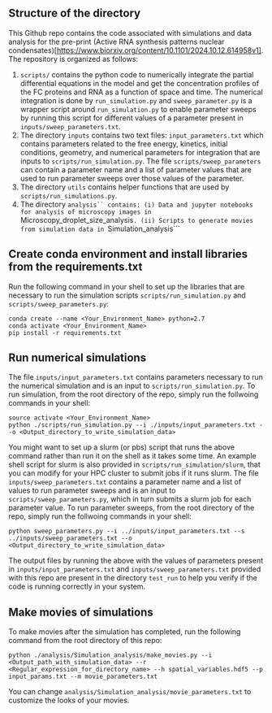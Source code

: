 ## Structure of the directory

This Github repo contains the code associated with simulations and data analysis for the pre-print (Active RNA synthesis patterns nuclear condensates)[https://www.biorxiv.org/content/10.1101/2024.10.12.614958v1]. 
The repository is organized as follows:
1. ```scripts/``` contains the python code to numerically integrate the partial differential equations in the model and get the concentration profiles of the FC proteins and RNA as a function of space and time. The numerical integration is done by ```run_simulation.py``` and ```sweep_parameter.py``` is a wrapper script around ```run_simulation.py``` to enable parameter sweeps by running this script for different values of a parameter present in ```inputs/sweep_parameters.txt```.
2. The directory ```inputs``` contains two text files: ```input_parameters.txt``` which contains parameters related to the free energy, kinetics, initial conditions, geometry, and numerical parameters for integration that are inputs to ```scripts/run_simulation.py```. The file ```scripts/sweep_parameters``` can contain a parameter name and a list of parameter values that are used to run parameter sweeps over those values of the parameter.
3. The directory ```utils``` contains helper functions that are used by ```scripts/run_simulations.py```.
4. The directory ```analysis`` contains: (i) Data and jupyter notebooks for analysis of microscopy images in ```Microscopy_droplet_size_analysis```. (ii) Scripts to generate movies from simulation data in ```Simulation_analysis```

## Create conda environment and install libraries from the requirements.txt

Run the following command in your shell to set up the libraries that are necessary to run the simulation scripts ```scripts/run_simulation.py``` and ```scripts/sweep_parameters.py```:

```
conda create --name <Your_Environment_Name> python=2.7
conda activate <Your_Environment_Name>
pip install -r requirements.txt
```

## Run numerical simulations

The file ```inputs/input_parameters.txt``` contains parameters necessary to run the numerical simulation and is an input to ```scripts/run_simulation.py```. To run simulation, from the root directory of the repo, simply run the follwoing commands in your shell:

```
source activate <Your_Environment_Name>
python ./scripts/run_simulation.py --i ./inputs/input_parameters.txt --o <Output_directory_to_write_simulation_data>
```

You might want to set up a slurm (or pbs) script that runs the above command rather than run it on the shell as it takes some time. An example shell script for slurm is also provided in ```scripts/run_simulation/slurm```, that you can modify for your HPC cluster to submit jobs if it runs slurm. The file ```inputs/sweep_parameters.txt``` contains a parameter name and a list of values to run parameter sweeps and is an input to ```scripts/sweep_parameters.py```, which in turn submits a slurm job for each parameter value. To run parameter sweeps, from the root directory of the repo, simply run the follwoing commands in your shell:

```
python sweep_parameters.py --i ../inputs/input_parameters.txt --s ../inputs/sweep_parameters.txt --o <Output_directory_to_write_simulation_data>
```

The output files by running the above with the values of parameters present in ```inputs/input_parameters.txt``` and ```inputs/sweep_parameters.txt``` provided with this repo are present in the directory ```test_run``` to help you verify if the code is running correctly in your system.

## Make movies of simulations

To make movies after the simulation has completed, run the following command from the root directory of this repo:

```
python ./analysis/Simulation_analysis/make_movies.py --i <Output_path_with_simulation_data> --r <Regular_expression_for_directory_name> --h spatial_variables.hdf5 --p input_params.txt --m movie_parameters.txt
```

You can change ```analysis/Simulation_analysis/movie_parameters.txt``` to customize the looks of your movies. 


